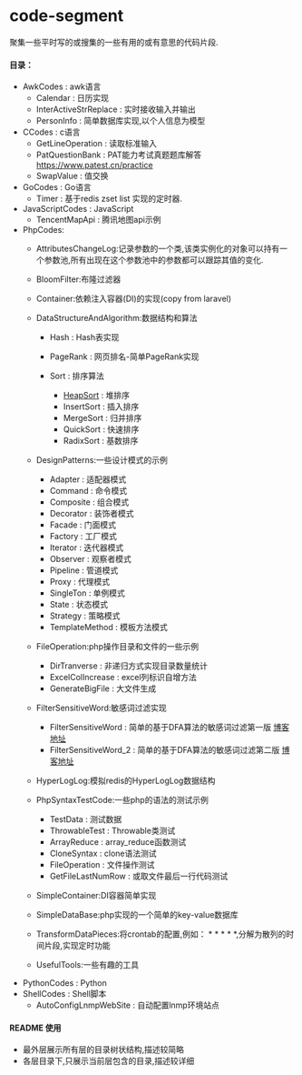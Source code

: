 # code-segment
聚集一些平时写的或搜集的一些有用的或有意思的代码片段.

#### 目录：
- AwkCodes : awk语言
  - Calendar : 日历实现
  - InterActiveStrReplace : 实时接收输入并输出
  - PersonInfo : 简单数据库实现,以个人信息为模型
- CCodes : c语言
  - GetLineOperation : 读取标准输入
  - PatQuestionBank : PAT能力考试真题题库解答 https://www.patest.cn/practice
  - SwapValue : 值交换
- GoCodes : Go语言
  - Timer : 基于redis zset list 实现的定时器.
- JavaScriptCodes : JavaScript
  - TencentMapApi : 腾讯地图api示例
- PhpCodes:
  - AttributesChangeLog:记录参数的一个类,该类实例化的对象可以持有一个参数池,所有出现在这个参数池中的参数都可以跟踪其值的变化.
  
  - BloomFilter:布隆过滤器
  
  - Container:依赖注入容器(DI)的实现(copy from laravel)
  
  - DataStructureAndAlgorithm:数据结构和算法
    - Hash : Hash表实现
  
    - PageRank : 网页排名-简单PageRank实现
  
    - Sort : 排序算法
        - [HeapSort](PhpCodes/Sort/HeapSort.php) : 堆排序
        - InsertSort : 插入排序
        - MergeSort : 归并排序
        - QuickSort : 快速排序
        - RadixSort : 基数排序 
  
  - DesignPatterns:一些设计模式的示例
    - Adapter : 适配器模式
    - Command : 命令模式
    - Composite : 组合模式
    - Decorator : 装饰者模式
    - Facade : 门面模式
    - Factory : 工厂模式
    - Iterator : 迭代器模式
    - Observer : 观察者模式
    - Pipeline : 管道模式
    - Proxy : 代理模式
    - SingleTon : 单例模式
    - State : 状态模式
    - Strategy : 策略模式
    - TemplateMethod : 模板方法模式
  
  - FileOperation:php操作目录和文件的一些示例
    - DirTranverse : 非递归方式实现目录数量统计
    - ExcelColIncrease : excel列标识自增方法
    - GenerateBigFile : 大文件生成
  
  - FilterSensitiveWord:敏感词过滤实现
    - FilterSensitiveWord : 简单的基于DFA算法的敏感词过滤第一版 [博客地址](https://blog.csdn.net/aikiller/article/details/78797864)
    - FilterSensitiveWord_2 : 简单的基于DFA算法的敏感词过滤第二版 [博客地址](https://blog.csdn.net/AIkiller/article/details/80287594)
  
  - HyperLogLog:模拟redis的HyperLogLog数据结构
  
  - PhpSyntaxTestCode:一些php的语法的测试示例
    - TestData : 测试数据
    - ThrowableTest : Throwable类测试
    - ArrayReduce : array_reduce函数测试
    - CloneSyntax : clone语法测试
    - FileOperation : 文件操作测试
    - GetFileLastNumRow : 或取文件最后一行代码测试
  
  - SimpleContainer:DI容器简单实现
  
  - SimpleDataBase:php实现的一个简单的key-value数据库
  
  - TransformDataPieces:将crontab的配置,例如： * * * * *,分解为散列的时间片段,实现定时功能
  
  - UsefulTools:一些有趣的工具
- PythonCodes : Python
- ShellCodes : Shell脚本
  - AutoConfigLnmpWebSite : 自动配置lnmp环境站点
  
#### README 使用
 - 最外层展示所有层的目录树状结构,描述较简略
 - 各层目录下,只展示当前层包含的目录,描述较详细

